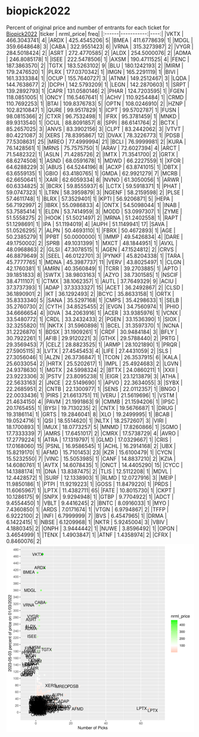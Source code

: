 # biopick2022
Percent of original price and number of entrants for each ticket for [Biopick2022](https://twitter.com/hashtag/Biopick2022)
|ticker |  nrml_price| freq|
|:------|-----------:|----:|
|VKTX   | 466.3043741|    4|
|ARDX   | 425.4545206|    5|
|BMEA   | 411.6778639|    1|
|MDGL   | 359.6648648|    3|
|CABA   | 322.9551423|    6|
|VRNA   | 315.3273987|    2|
|VYGR   | 284.5018424|    2|
|ASRT   | 272.4770585|    2|
|ALDX   | 254.5000076|    2|
|ADMA   | 246.8085178|    1|
|ISEE   | 222.5478506|    1|
|AXSM   | 190.4711525|    4|
|FENC   | 187.3863570|    2|
|TGTX   | 183.5263102|    9|
|BLU    | 180.1242193|    2|
|MIRM   | 179.2476520|    1|
|PLRX   | 177.0370342|    1|
|IMGN   | 165.2291119|    1|
|BIVI   | 161.3333384|    1|
|OCUP   | 155.7640727|    3|
|ATNM   | 149.2512467|    3|
|LQDA   | 144.7638677|    2|
|DCPH   | 142.5793209|    1|
|LEGN   | 142.2870603|    1|
|SRPT   | 139.2892793|    1|
|CAPR   | 131.0580146|    2|
|PHAR   | 124.7203595|    1|
|FGEN   | 118.0851005|    1|
|ONCY   | 116.5467641|    1|
|ACHV   | 110.9254484|    1|
|CRMD   | 110.7692253|    1|
|BTAI   | 109.8376783|    5|
|OPTN   | 108.0246910|    2|
|HZNP   | 102.8210847|    1|
|QURE   |  99.9517829|    1|
|ICPT   |  99.5702787|    1|
|FUSN   |  98.0815366|    2|
|CTXR   |  96.7532498|    1|
|IFRX   |  95.3781459|    1|
|MNKD   |  89.9313540|    1|
|OCUL   |  88.8091857|    8|
|SPPI   |  86.6141764|    2|
|BCTX   |  85.2657025|    3|
|ANVS   |  83.3902156|    3|
|CLPT   |  83.2442062|    3|
|VTVT   |  80.4221087|    3|
|XERS   |  78.8395867|   12|
|DVAX   |  78.3226773|    1|
|PDSB   |  77.5308631|   25|
|MREO   |  77.4999994|   21|
|BCLI   |  76.9999981|    2|
|KURA   |  76.1428561|    1|
|MRNS   |  75.7575750|    1|
|ARAV   |  72.6027394|    4|
|ARCT   |  71.5482322|    1|
|ASLN   |  71.4285726|    2|
|IMTX   |  71.3541700|    2|
|GRTX   |  68.6274508|    1|
|ASND   |  68.0591678|    1|
|MDWD   |  66.2227559|    1|
|XFOR   |  64.6288229|    3|
|ABUS   |  64.5244196|    8|
|ACXP   |  63.8741015|    1|
|DBTX   |  63.6559135|    1|
|GBIO   |  63.4180765|    1|
|GMDA   |  62.9921279|    7|
|MCRB   |  62.6650641|    1|
|XAIR   |  62.6059334|    8|
|NVNO   |  61.3050056|    1|
|ARWR   |  60.6334825|    3|
|BCRX   |  59.8555937|    6|
|LCTX   |  59.5918371|    1|
|PHAT   |  59.0747323|    1|
|LTRN   |  58.3959879|    3|
|NGENF  |  58.2159598|    2|
|PLSE   |  57.4611748|    1|
|BLRX   |  57.3529401|    1|
|KPTI   |  56.9206871|    5|
|HEPA   |  56.7192997|    2|
|IBRX   |  55.0986833|    4|
|ONTX   |  54.5098044|    1|
|INAB   |  53.7585414|    1|
|ELDN   |  53.7414959|    3|
|MODD   |  53.0997307|    1|
|ZYME   |  51.5558275|    2|
|HOOK   |  51.5021497|    2|
|MRNA   |  51.2402558|    1|
|RAPT   |  51.1298691|    1|
|IPA    |  51.1194019|    4|
|AUPH   |  51.1149941|   17|
|SAVA   |  51.0526295|    7|
|ALPN   |  50.4693110|    1|
|FBRX   |  50.4672893|    1|
|AGE    |  50.2385279|    1|
|PPBT   |  50.0000000|    1|
|IMMP   |  49.5426834|    4|
|DARE   |  49.1750002|    2|
|SPRB   |  49.1031399|    1|
|MXCT   |  48.1844951|    1|
|AVXL   |  48.0968863|    2|
|GLSI   |  47.3078515|    1|
|AGEN   |  47.1524812|    2|
|CRVS   |  46.8879649|    3|
|SEEL   |  46.0122701|    3|
|PYNKF  |  45.8204338|    1|
|TARA   |  45.7777765|    1|
|MDNA   |  45.3987737|   11|
|VERV   |  43.8025497|    1|
|CLGN   |  42.1760381|    1|
|AMRN   |  40.3560849|    1|
|TCRR   |  39.2703885|    1|
|APTO   |  39.1851833|    8|
|SWTX   |  38.9803163|    1|
|AZYO   |  38.7301585|    1|
|NSCIF  |  38.4711107|    1|
|CTMX   |  38.1062357|    1|
|AUTL   |  37.7649329|    9|
|ACIU   |  37.3737393|    1|
|ADAP   |  37.3333327|   15|
|ACET   |  36.2492867|    2|
|CLSD   |  36.1890901|    2|
|IKT    |  36.1292493|    2|
|BCYC   |  35.8633158|    1|
|ORTX   |  35.8333340|    5|
|SANA   |  35.5297168|    1|
|CMPS   |  35.4298633|    1|
|SELB   |  35.2760730|    2|
|CYTH   |  34.8525455|    2|
|EVGN   |  34.7560974|    1|
|PHIO   |  34.6666654|    4|
|IOVA   |  34.2063916|    1|
|ACER   |  33.9385976|    1|
|VCNX   |  33.5480772|    1|
|CRDL   |  33.2432433|    2|
|PGEN   |  33.1536390|    1|
|SIOX   |  32.3255820|   11|
|NKTX   |  31.5960898|    1|
|BCEL   |  31.3597370|    1|
|NCNA   |  31.2226870|    1|
|BDSX   |  31.1909261|    1|
|CRDF   |  30.9484184|    3|
|BFLY   |  30.7922261|    1|
|AFIB   |  29.9120221|    3|
|GTHX   |  29.5788440|    2|
|PRTG   |  29.3569453|    7|
|CELZ   |  28.8823525|    1|
|ARMP   |  28.1021890|    1|
|PRQR   |  27.5905115|    3|
|LVTX   |  27.4545453|    4|
|LIFE   |  27.4431059|    2|
|SLS    |  27.3056046|    1|
|ALZN   |  26.3736847|    1|
|TCON   |  26.3537915|    6|
|KALA   |  25.6033054|    2|
|HRTX   |  25.5202617|    1|
|IMPL   |  25.4924683|    2|
|LGVN   |  24.9378630|    1|
|MGTX   |  24.5998324|    2|
|BTTX   |  24.0860211|    1|
|XXII   |  23.9223306|    3|
|PSTV   |  23.8095238|    1|
|EIGR   |  23.1213879|    3|
|ATHA   |  22.5633163|    2|
|JNCE   |  22.5149690|    1|
|APVO   |  22.3634055|    3|
|SYBX   |  22.2685951|    2|
|CNTB   |  22.1300977|    1|
|SENS   |  22.0112357|    1|
|BNGO   |  22.0033436|    1|
|PIRS   |  21.6613751|   11|
|VERU   |  21.5619696|    1|
|VSTM   |  21.4634150|    4|
|PAVM   |  21.1991863|    9|
|CMMB   |  21.1594206|    1|
|IPSC   |  20.1765455|    1|
|BYSI   |  19.7130235|    2|
|CNTX   |  19.5676687|    1|
|DRUG   |  19.3186114|    1|
|GRTS   |  19.2846041|    8|
|XLO    |  19.2499995|    1|
|BCAB   |  19.0524716|    1|
|QSI    |  18.5514620|    1|
|NLTX   |  18.2572607|    3|
|VIRI   |  18.1700893|    1|
|IMUX   |  18.0773257|    5|
|MNMD   |  17.8260866|    1|
|SGMO   |  17.7333339|    7|
|AMRS   |  17.6451017|    2|
|CMRX   |  17.5738729|    4|
|AVRO   |  17.2779224|    1|
|ATRA   |  17.1319797|    1|
|GLMD   |  17.0329667|    1|
|CRIS   |  17.0168060|   15|
|PSNL   |  16.9586545|    1|
|ACHL   |  16.2914168|    2|
|UBX    |  15.8219170|    1|
|AFMD   |  15.7101453|   23|
|KZR    |  15.6100479|    1|
|CYCN   |  15.5232550|    7|
|VINC   |  15.5053985|    1|
|CANF   |  14.8837210|    2|
|KZIA   |  14.6080761|    1|
|AVTX   |  14.6078435|    1|
|ONCT   |  14.4405290|   15|
|CYCC   |  14.1388174|   11|
|DNA    |  13.8387475|    2|
|TLIS   |  12.5112208|    1|
|MDVL   |  12.4428572|    1|
|SURF   |  12.1338903|    1|
|RLMD   |  12.0727916|    3|
|MEIP   |  11.9850186|    1|
|PTPI   |  11.9219223|    1|
|GOSS   |  11.8479220|    1|
|PRDS   |  11.6065967|    1|
|LPTX   |  11.4382711|   65|
|FATE   |  10.8015730|    1|
|CKPT   |  10.1286175|    9|
|SNPX   |   9.9294948|    1|
|GTBP   |   9.7704922|    1|
|ADCT   |   9.4554450|    1|
|VBLT   |   9.4416245|    2|
|BNTC   |   8.0916033|    1|
|MYO    |   7.4360850|    1|
|ARDS   |   7.0171674|    1|
|VTGN   |   6.9794867|    2|
|TFFP   |   6.9222100|    2|
|INFI   |   6.7999999|    7|
|BVS    |   6.4547965|    1|
|DRMA   |   6.1422415|    1|
|NBSE   |   6.1209968|    1|
|NKTR   |   5.9245004|    3|
|VBIV   |   4.1880345|    2|
|ONPH   |   3.9444442|    1|
|NUWE   |   3.8596492|    1|
|OPGN   |   3.4654999|    1|
|TENX   |   1.4903847|    1|
|ATNF   |   1.4358974|    2|
|CFRX   |   0.8460076|    2|
![retvspicks](biopicks.png?raw=true)
